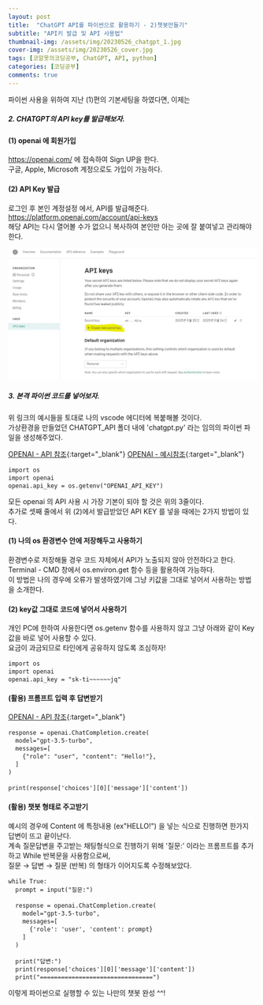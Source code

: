 ```yaml
---
layout: post
title:  "ChatGPT API를 파이썬으로 활용하기 - 2)챗봇만들기"
subtitle: "API키 발급 및 API 사용법"
thumbnail-img: /assets/img/20230526_chatgpt_1.jpg
cover-img: /assets/img/20230526_cover.jpg
tags: [코알못의코딩공부, ChatGPT, API, python]
categories: [코딩공부]
comments: true
---
```


파이썬 사용을 위하여 지난 (1)편의 기본세팅을 하였다면, 이제는  
##### 2. CHATGPT의 API key를 발급해보자. <br>

#### (1) openai 에 회원가입 
https://openai.com/ 에 접속하여 Sign UP을 한다. <br>
구글, Apple, Microsoft 계정으로도 가입이 가능하다. 

#### (2) API Key 발급 
로그인 후 본인 계정설정 에서, API를 발급해준다.   https://platform.openai.com/account/api-keys <br>
해당 API는 다시 열어볼 수가 없으니 복사하여 본인만 아는 곳에 잘 붙여넣고 관리해야 한다. <br>

![캡쳐1](/assets/img/20230527_chatgpt_1.JPG)<br>


##### 3. 본격 파이썬 코드를 넣어보자. <br>

위 링크의 예시들을 토대로 나의 vscode 에디터에 복붙해볼 것이다. <br>
가상환경을 만들었던 CHATGPT_API 폴더 내에 'chatgpt.py' 라는 임의의 파이썬 파일을 생성해주었다. 

[OPENAI - API 참조](https://platform.openai.com/docs/api-reference/chat){:target="_blank"}
[OPENAI - 예시참조](https://platform.openai.com/examples){:target="_blank"}


```
import os
import openai
openai.api_key = os.getenv("OPENAI_API_KEY")
```

모든 openai 의 API 사용 시 가장 기본이 되야 할 것은 위의 3줄이다.<br> 
추가로 셋째 줄에서 위 (2)에서 발급받았던 API KEY 를 넣을 때에는 2가지 방법이 있다. 

#### (1) 나의 os 환경변수 안에 저장해두고 사용하기
  환경변수로 저장해둘 경우 코드 자체에서 API가 노출되지 않아 안전하다고 한다. <br>
  Terminal - CMD 창에서 os.environ.get 함수 등을 활용하여 가능하다.<br>
  이 방법은 나의 경우에 오류가 발생하였기에 그냥 키값을 그대로 넣어서 사용하는 방법을 소개한다.<br>

#### (2) key값 그대로 코드에 넣어서 사용하기 
  개인 PC에 한하여 사용한다면 os.getenv 함수를 사용하지 않고 그냥 아래와 같이 Key값을 바로 넣어 사용할 수 있다.<br>
  요금이 과금되므로 타인에게 공유하지 않도록 조심하자! <br>

```
import os
import openai
openai.api_key = "sk-ti~~~~~~jq"
```

#### (활용) 프롬프트 입력 후 답변받기
[OPENAI - API 참조](https://platform.openai.com/docs/api-reference/chat/create){:target="_blank"}<br>

```
response = openai.ChatCompletion.create(
  model="gpt-3.5-turbo",
  messages=[
    {"role": "user", "content": "Hello!"},
  ]
)

print(response['choices'][0]['message']['content'])

```
#### (활용) 챗봇 형태로 주고받기

예시의 경우에 Content 에 특정내용 (ex"HELLO!") 을 넣는 식으로 진행하면 한가지 답변이 뜨고 끝이난다. <br>
계속 질문답변을 주고받는 채팅형식으로 진행하기 위해 '질문:' 이라는 프롬프트를 추가하고 While 반복문을 사용함으로써, <br>
질문 → 답변 → 질문 (반복) 의 형태가 이어지도록 수정해보았다. <br>

```
while True:
  prompt = input("질문:")

  response = openai.ChatCompletion.create(
    model="gpt-3.5-turbo",
    messages=[
      {'role': 'user', 'content': prompt}
    ]
  )
  
  print("답변:")
  print(response['choices'][0]['message']['content'])
  print("================================")
```

이렇게 파이썬으로 실행할 수 있는 나만의 챗봇 완성  ^^! 